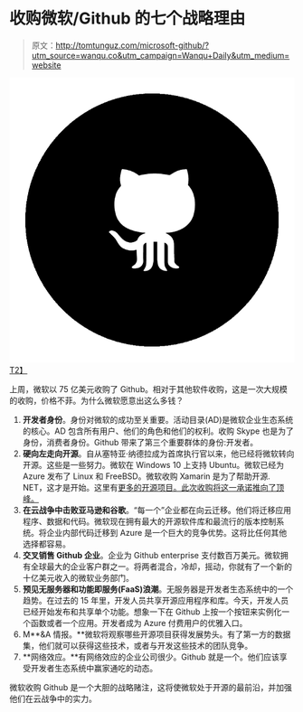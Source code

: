 # 收购微软/Github 的七个战略理由

> 原文：<http://tomtunguz.com/microsoft-github/?utm_source=wanqu.co&utm_campaign=Wanqu+Daily&utm_medium=website>

[![image](img/37898f6dbee75f42b1fa05a9229ea335.png)T2】](https://res.cloudinary.com/dzawgnnlr/image/upload/q_auto/f_auto/w_auto/github_logo.png)

上周，微软以 75 亿美元收购了 Github。相对于其他软件收购，这是一次大规模的收购，价格不菲。为什么微软愿意出这么多钱？

1.  **开发者身份**。身份对微软的成功至关重要。活动目录(AD)是微软企业生态系统的核心。AD 包含所有用户、他们的角色和他们的权利。收购 Skype 也是为了身份，消费者身份。Github 带来了第三个重要群体的身份:开发者。
2.  **硬向左走向开源**。自从塞特亚·纳德拉成为首席执行官以来，他已经将微软转向开源。这些是一些努力。微软在 Windows 10 上支持 Ubuntu。微软已经为 Azure 发布了 Linux 和 FreeBSD。微软收购 Xamarin 是为了帮助开源. NET，这才是开始。这里有[更多的开源项目。此次收购将这一承诺推向了顶峰。](https://opensource.microsoft.com/)
3.  **在云战争中击败亚马逊和谷歌**。“每一个”企业都在向云迁移。他们将迁移应用程序、数据和代码。微软现在拥有最大的开源软件库和最流行的版本控制系统。将企业内部代码迁移到 Azure 是一个巨大的竞争优势。这将比任何其他选择都容易。
4.  **交叉销售 Github 企业**。企业为 Github enterprise 支付数百万美元。微软拥有全球最大的企业客户群之一。将两者混合，冷却，摇动，你就有了一个新的十亿美元收入的微软业务部门。
5.  **预见无服务器和功能即服务(FaaS)浪潮**。无服务器是开发者生态系统中的一个趋势。在过去的 15 年里，开发人员共享开源应用程序和库。今天，开发人员已经开始发布和共享单个功能。想象一下在 Github 上按一个按钮来实例化一个函数或者一个应用。开发者成为 Azure 付费用户的优雅入口。
6.  M**&A 情报。**微软将观察哪些开源项目获得发展势头。有了第一方的数据集，他们就可以获得这些技术，或者与开发这些技术的团队竞争。
7.  **网络效应。**有网络效应的企业公司很少。Github 就是一个。他们应该享受开发者生态系统中赢家通吃的动态。

微软收购 Github 是一个大胆的战略赌注，这将使微软处于开源的最前沿，并加强他们在云战争中的实力。